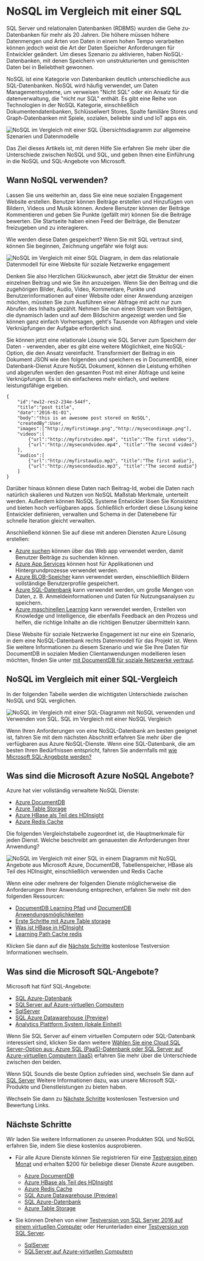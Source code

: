 <properties
    pageTitle="Verwenden von NoSQL im Vergleich mit einer SQL | Microsoft Azure"
    description="Vergleichen Sie die Vorteile von NoSQL nicht relationalen Lösungen im Vergleich zu SQL-Lösungen. Erfahren Sie, ob eine der Dienste von Microsoft Azure NoSQL oder SQL Server am besten Ihrem Szenario passt."
    keywords="NoSQL im Vergleich mit einer Sql, NoSQL, Sql im Vergleich mit einer Nosql verwenden"
    services="documentdb"
    documentationCenter=""
    authors="mimig1"
    manager="jhubbard"
    editor=""/>

<tags
    ms.service="documentdb"
    ms.workload="data-services"
    ms.tgt_pltfrm="na"
    ms.devlang="dotnet"
    ms.topic="article" 
    ms.date="06/24/2016"
    ms.author="mimig"/>

# <a name="nosql-vs-sql"></a>NoSQL im Vergleich mit einer SQL

SQL Server und relationalen Datenbanken (RDBMS) wurden die Gehe zu-Datenbanken für mehr als 20 Jahren. Die höhere müssen höhere Datenmengen und Arten von Daten in einem hohen Tempo verarbeiten können jedoch weist die Art der Daten Speicher Anforderungen für Entwickler geändert. Um dieses Szenario zu aktivieren, haben NoSQL-Datenbanken, mit denen Speichern von unstrukturierten und gemischten Daten bei in Beliebtheit gewonnen. 

NoSQL ist eine Kategorie von Datenbanken deutlich unterschiedliche aus SQL-Datenbanken. NoSQL wird häufig verwendet, um Daten Managementsysteme, um verweisen "Nicht SQL" oder ein Ansatz für die datenverwaltung, die "nicht nur SQL" enthält. Es gibt eine Reihe von Technologien in der NoSQL Kategorie, einschließlich Dokumentendatenbanken, Schlüsselwert Stores, Spalte familiäre Stores und Graph-Datenbanken mit Spiele, sozialen, beliebte sind und IoT apps ein.

![NoSQL im Vergleich mit einer SQL Übersichtsdiagramm zur allgemeine Szenarien und Datenmodelle](./media/documentdb-nosql-vs-sql/nosql-vs-sql-overview.png)

Das Ziel dieses Artikels ist, mit deren Hilfe Sie erfahren Sie mehr über die Unterschiede zwischen NoSQL und SQL, und geben Ihnen eine Einführung in die NoSQL und SQL-Angebote von Microsoft.  

## <a name="when-to-use-nosql"></a>Wann NoSQL verwenden?

Lassen Sie uns weiterhin an, dass Sie eine neue sozialen Engagement Website erstellen. Benutzer können Beiträge erstellen und Hinzufügen von Bildern, Videos und Musik können. Andere Benutzer können der Beiträge Kommentieren und geben Sie Punkte (gefällt mir) können Sie die Beiträge bewerten. Die Startseite haben einen Feed der Beiträge, die Benutzer freizugeben und zu interagieren. 

Wie werden diese Daten gespeichert? Wenn Sie mit SQL vertraut sind, können Sie beginnen, Zeichnung ungefähr wie folgt aus:

![NoSQL im Vergleich mit einer SQL Diagram, in dem das relationale Datenmodell für eine Website für soziale Netzwerke engagement](./media/documentdb-nosql-vs-sql/nosql-vs-sql-social.png)

Denken Sie also Herzlichen Glückwunsch, aber jetzt die Struktur der einen einzelnen Beitrag und wie Sie ihn anzuzeigen. Wenn Sie den Beitrag und die zugehörigen Bilder, Audio, Video, Kommentare, Punkte und Benutzerinformationen auf einer Website oder einer Anwendung anzeigen möchten, müssten Sie zum Ausführen einer Abfrage mit acht nur zum Abrufen des Inhalts gezählt. Nehmen Sie nun einen Stream von Beiträgen, die dynamisch laden und auf dem Bildschirm angezeigt werden und Sie können ganz einfach Vorhersagen, geht's Tausende von Abfragen und viele Verknüpfungen der Aufgabe erforderlich sind.

Sie können jetzt eine relationale Lösung wie SQL Server zum Speichern der Daten - verwenden, aber es gibt eine weitere Möglichkeit, eine NoSQL-Option, die den Ansatz vereinfacht. Transformiert der Beitrag in ein Dokument JSON wie den folgenden und speichern es in DocumentDB, einer Datenbank-Dienst Azure NoSQL Dokument, können die Leistung erhöhen und abgerufen werden den gesamten Post mit einer Abfrage und keine Verknüpfungen. Es ist ein einfacheres mehr einfach, und weitere leistungsfähige ergeben.

    {
        "id":"ew12-res2-234e-544f",
        "title":"post title",
        "date":"2016-01-01",
        "body":"this is an awesome post stored on NoSQL",
        "createdBy":User,
        "images":["http://myfirstimage.png","http://mysecondimage.png"],
        "videos":[
            {"url":"http://myfirstvideo.mp4", "title":"The first video"},
            {"url":"http://mysecondvideo.mp4", "title":"The second video"}
        ],
        "audios":[
            {"url":"http://myfirstaudio.mp3", "title":"The first audio"},
            {"url":"http://mysecondaudio.mp3", "title":"The second audio"}
        ]
    }

Darüber hinaus können diese Daten nach Beitrag-Id, wobei die Daten nach natürlich skalieren und Nutzen von NoSQL Maßstab Merkmale, unterteilt werden. Außerdem können NoSQL Systeme Entwickler lösen Sie Konsistenz und bieten hoch verfügbaren apps.  Schließlich erfordert diese Lösung keine Entwickler definieren, verwalten und Schema in der Datenebene für schnelle Iteration gleicht verwalten.

Anschließend können Sie auf diese mit anderen Diensten Azure Lösung erstellen:

- [Azure suchen](https://azure.microsoft.com/services/search/) können über das Web app verwendet werden, damit Benutzer Beiträge zu suchenden können.
- [Azure App Services](https://azure.microsoft.com/services/app-service/) können host für Applikationen und Hintergrundprozesse verwendet werden.
- [Azure BLOB-Speicher](https://azure.microsoft.com/services/storage/) kann verwendet werden, einschließlich Bildern vollständige Benutzerprofile gespeichert.
- [Azure SQL-Datenbank](https://azure.microsoft.com/services/sql-database/) kann verwendet werden, um große Mengen von Daten, z. B. Anmeldeinformationen und Daten für Nutzungsanalysen zu speichern.
- [Azure maschinellen Learning](https://azure.microsoft.com/services/machine-learning/) kann verwendet werden, Erstellen von Knowledge und Intelligence, die ebenfalls Feedback an den Prozess und helfen, die richtige Inhalte an die richtigen Benutzer übermitteln kann.

Diese Website für soziale Netzwerke Engagement ist nur eine ein Szenario, in dem eine NoSQL-Datenbank rechts Datenmodell für das Projekt ist. Wenn Sie weitere Informationen zu diesem Szenario und wie Sie Ihre Daten für DocumentDB in sozialen Medien Clientanwendungen modellieren lesen möchten, finden Sie unter [mit DocumentDB für soziale Netzwerke vertraut](documentdb-social-media-apps.md). 

## <a name="nosql-vs-sql-comparison"></a>NoSQL im Vergleich mit einer SQL-Vergleich

In der folgenden Tabelle werden die wichtigsten Unterschiede zwischen NoSQL und SQL verglichen. 

![NoSQL im Vergleich mit einer SQL-Diagramm mit NoSQL verwenden und Verwenden von SQL. SQL im Vergleich mit einer NoSQL Vergleich](./media/documentdb-nosql-vs-sql/nosql-vs-sql-comparison.png)

Wenn Ihren Anforderungen von eine NoSQL-Datenbank am besten geeignet ist, fahren Sie mit dem nächsten Abschnitt erfahren Sie mehr über die verfügbaren aus Azure NoSQL-Dienste. Wenn eine SQL-Datenbank, die am besten Ihren Bedürfnissen entspricht, fahren Sie andernfalls mit [wie Microsoft SQL-Angebote werden?](#what-are-the-microsoft-sql-offerings)

## <a name="what-are-the-microsoft-azure-nosql-offerings"></a>Was sind die Microsoft Azure NoSQL Angebote?

Azure hat vier vollständig verwaltete NoSQL Dienste: 

- [Azure DocumentDB](https://azure.microsoft.com/services/documentdb/)
- [Azure Table Storage](https://azure.microsoft.com/services/storage/)
- [Azure HBase als Teil des HDInsight](https://azure.microsoft.com/services/hdinsight/)
- [Azure Redis Cache](https://azure.microsoft.com/services/cache/)

Die folgenden Vergleichstabelle zugeordnet ist, die Hauptmerkmale für jeden Dienst. Welche beschreibt am genauesten die Anforderungen Ihrer Anwendung? 

![NoSQL im Vergleich mit einer SQL in einem Diagramm mit NoSQL Angebote aus Microsoft Azure, DocumentDB, Tabellenspeicher, HBase als Teil des HDInsight, einschließlich verwenden und Redis Cache](./media/documentdb-nosql-vs-sql/nosql-vs-sql-documentdb-storage-hbase-hdinsight-redis-cache.png)

Wenn eine oder mehrere der folgenden Dienste möglicherweise die Anforderungen Ihrer Anwendung entsprechen, erfahren Sie mehr mit den folgenden Ressourcen: 

- [DocumentDB Learning Pfad](https://azure.microsoft.com/documentation/learning-paths/documentdb/) und [DocumentDB Anwendungsmöglichkeiten](documentdb-use-cases.md)
- [Erste Schritte mit Azure Table storage](../storage/storage-dotnet-how-to-use-tables.md)
- [Was ist HBase in HDInsight](../hdinsight/hdinsight-hbase-overview.md)
- [Learning Path Cache redis](https://azure.microsoft.com/documentation/learning-paths/redis-cache/)

Klicken Sie dann auf die [Nächste Schritte](#next-steps) kostenlose Testversion Informationen wechseln.

## <a name="what-are-the-microsoft-sql-offerings"></a>Was sind die Microsoft SQL-Angebote?

Microsoft hat fünf SQL-Angebote: 

- [SQL Azure-Datenbank](https://azure.microsoft.com/services/sql-database/)
- [SQLServer auf Azure-virtuellen Computern](https://azure.microsoft.com/services/virtual-machines/sql-server/)
- [SqlServer](https://www.microsoft.com/server-cloud/products/sql-server-2016/)
- [SQL Azure Datawarehouse (Preview)](https://azure.microsoft.com/services/sql-data-warehouse/)
- [Analytics Plattform System (lokale Einheit)](https://www.microsoft.com/en-us/server-cloud/products/analytics-platform-system/)

Wenn Sie SQL Server auf einem virtuellen Computern oder SQL-Datenbank interessiert sind, klicken Sie dann weitere [Wählen Sie eine Cloud SQL Server-Option aus: Azure SQL (PaaS)-Datenbank oder SQL Server auf Azure-virtuellen Computern (IaaS)](../sql-database/sql-database-paas-vs-sql-server-iaas.md) erfahren Sie mehr über die Unterschiede zwischen den beiden.

Wenn SQL Sounds die beste Option zufrieden sind, wechseln Sie dann auf [SQL Server](https://www.microsoft.com/server-cloud/products/) Weitere Informationen dazu, was unsere Microsoft SQL-Produkte und Dienstleistungen zu bieten haben.

Wechseln Sie dann zu [Nächste Schritte](#next-steps) kostenlosen Testversion und Bewertung Links.

## <a name="next-steps"></a>Nächste Schritte

Wir laden Sie weitere Informationen zu unseren Produkten SQL und NoSQL erfahren Sie, indem Sie diese kostenlos ausprobieren. 

- Für alle Azure Dienste können Sie registrieren für eine [Testversion einen Monat](https://azure.microsoft.com/pricing/free-trial/) und erhalten $200 für beliebige dieser Dienste Azure ausgeben.
    - [Azure DocumentDB](https://azure.microsoft.com/services/documentdb/)
    - [Azure HBase als Teil des HDInsight](https://azure.microsoft.com/services/hdinsight/)
    - [Azure Redis Cache](https://azure.microsoft.com/services/cache/)
    - [SQL Azure Datawarehouse (Preview)](https://azure.microsoft.com/services/sql-data-warehouse/)
    - [SQL Azure-Datenbank](https://azure.microsoft.com/services/sql-database/)
    - [Azure Table Storage](https://azure.microsoft.com/services/storage/)

- Sie können Drehen von einer [Testversion von SQL Server 2016 auf einem virtuellen Computer](https://azure.microsoft.com/marketplace/partners/microsoft/sqlserver2016ctp33evaluationwindowsserver2012r2/) oder Herunterladen einer [Testversion von SQL Server](https://www.microsoft.com/en-us/evalcenter/evaluate-sql-server-2016).
    - [SqlServer](https://www.microsoft.com/server-cloud/products/sql-server-2016/)
    - [SQLServer auf Azure-virtuellen Computern](https://azure.microsoft.com/services/virtual-machines/sql-server/)

